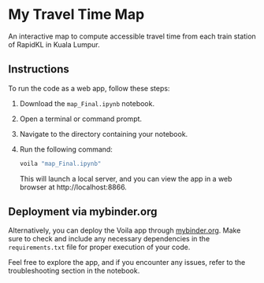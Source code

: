 # My Travel Time Map

An interactive map to compute accessible travel time from each train station of RapidKL in Kuala Lumpur.

## Instructions

To run the code as a web app, follow these steps:

1. Download the `map_Final.ipynb` notebook.

2. Open a terminal or command prompt.

3. Navigate to the directory containing your notebook.

4. Run the following command:

    ```bash
    voila "map_Final.ipynb"
    ```

    This will launch a local server, and you can view the app in a web browser at http://localhost:8866.
  
## Deployment via mybinder.org

Alternatively, you can deploy the Voila app through [mybinder.org](https://mybinder.org/). 
Make sure to check and include any necessary dependencies in the `requirements.txt` file for proper execution of your code.

Feel free to explore the app, and if you encounter any issues, refer to the troubleshooting section in the notebook.


